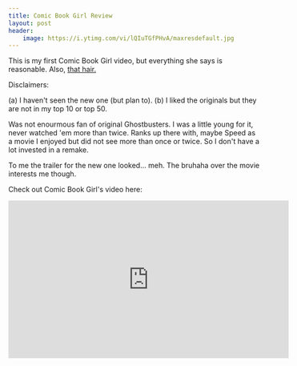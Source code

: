 ```yaml
---
title: Comic Book Girl Review
layout: post
header:
    image: https://i.ytimg.com/vi/lQIuTGfPHvA/maxresdefault.jpg
---
```


This is my first Comic Book Girl video, but everything she says is reasonable. Also, [that hair.](https://www.youtube.com/watch?v=lQIuTGfPHvA)

Disclaimers: 

(a) I haven't seen the new one (but plan to). 
(b) I liked the originals but they are not in my top 10 or top 50. 

Was not enourmous fan of original Ghostbusters. I was a little young for it, never watched 'em more than twice. Ranks up there with, maybe Speed as a movie I enjoyed but did not see more than once or twice. So I don't have a lot invested in a remake. 

To me the trailer for the new one looked... meh. The bruhaha over the movie interests me though. 

Check out Comic Book Girl's video here: 

<iframe width="560" height="315" src="https://www.youtube.com/embed/lQIuTGfPHvA" frameborder="0" allowfullscreen></iframe>